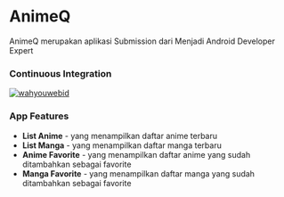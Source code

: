 # AnimeQ

AnimeQ merupakan aplikasi Submission dari Menjadi Android Developer Expert


### Continuous Integration

[![wahyouwebid](https://circleci.com/gh/wahyouwebid/AnimeQ.svg?style=shield)](https://circleci.com/gh/wahyouwebid/AnimeQ)


### App Features
* **List Anime** - yang menampilkan daftar anime terbaru
* **List Manga** - yang menampilkan daftar manga terbaru
* **Anime Favorite** - yang menampilkan daftar anime yang sudah ditambahkan sebagai favorite
* **Manga Favorite** - yang menampilkan daftar manga yang sudah ditambahkan sebagai favorite
